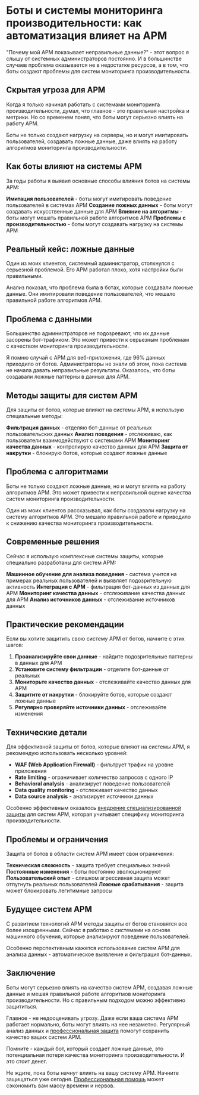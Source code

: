 # Боты и системы мониторинга производительности: как автоматизация влияет на APM

"Почему мой APM показывает неправильные данные?" - этот вопрос я слышу от системных администраторов постоянно. И в большинстве случаев проблема оказывается не в недостатке ресурсов, а в том, что боты создают проблемы для систем мониторинга производительности.

## Скрытая угроза для APM

Когда я только начинал работать с системами мониторинга производительности, думал, что главное - это правильная настройка и метрики. Но со временем понял, что боты могут серьезно влиять на работу APM.

Боты не только создают нагрузку на серверы, но и могут имитировать пользователей, создавать ложные данные, даже влиять на работу алгоритмов мониторинга производительности.

## Как боты влияют на системы APM

За годы работы я выявил основные способы влияния ботов на системы APM:

**Имитация пользователей** - боты могут имитировать поведение пользователей в системах APM
**Создание ложных данных** - боты могут создавать искусственные данные для APM
**Влияние на алгоритмы** - боты могут мешать правильной работе алгоритмов APM
**Проблемы с производительностью** - боты могут создавать нагрузку на системы APM

## Реальный кейс: ложные данные

Один из моих клиентов, системный администратор, столкнулся с серьезной проблемой. Его APM работал плохо, хотя настройки были правильными.

Анализ показал, что проблема была в ботах, которые создавали ложные данные. Они имитировали поведение пользователей, что мешало правильной работе алгоритмов APM.

## Проблема с данными

Большинство администраторов не подозревают, что их данные засорены бот-трафиком. Это может привести к серьезным проблемам с качеством мониторинга производительности.

Я помню случай с APM для веб-приложения, где 96% данных приходило от ботов. Администраторы не знали об этом, пока система не начала давать неправильные результаты. Оказалось, что боты создавали ложные паттерны в данных для APM.

## Методы защиты для систем APM

Для защиты от ботов, которые влияют на системы APM, я использую специальные методы:

**Фильтрация данных** - отделяю бот-данные от реальных пользовательских данных
**Анализ поведения** - отслеживаю, как пользователи взаимодействуют с системами APM
**Мониторинг качества данных** - контролирую качество данных для APM
**Защита от накрутки** - блокирую ботов, которые создают ложные данные

## Проблема с алгоритмами

Боты не только создают ложные данные, но и могут влиять на работу алгоритмов APM. Это может привести к неправильной оценке качества систем мониторинга производительности.

Один из моих клиентов рассказывал, как боты создавали нагрузку на систему алгоритмов APM. Это мешало правильной работе и приводило к снижению качества мониторинга производительности.

## Современные решения

Сейчас я использую комплексные системы защиты, которые специально разработаны для систем APM:

**Машинное обучение для анализа поведения** - система учится на примерах реальных пользователей и выявляет подозрительную активность
**Интеграция с APM** - фильтрация бот-данных из данных для APM
**Мониторинг качества данных** - отслеживание качества данных для APM
**Анализ источников данных** - отслеживание источников данных

## Практические рекомендации

Если вы хотите защитить свою систему APM от ботов, начните с этих шагов:

1. **Проанализируйте свои данные** - найдите подозрительные паттерны в данных для APM
2. **Установите систему фильтрации** - отделите бот-данные от реальных
3. **Мониторьте качество данных** - отслеживайте качество данных для APM
4. **Защитите от накрутки** - блокируйте ботов, которые создают ложные данные
5. **Регулярно проверяйте источники данных** - отслеживайте изменения

## Технические детали

Для эффективной защиты от ботов, которые влияют на системы APM, я рекомендую использовать несколько уровней:

- **WAF (Web Application Firewall)** - фильтрует трафик на уровне приложения
- **Rate limiting** - ограничивает количество запросов с одного IP
- **Behavioral analysis** - анализирует поведение пользователей
- **Data quality monitoring** - отслеживает качество данных
- **Data source analysis** - анализирует источники данных

Особенно эффективным оказалось [внедрение специализированной защиты](https://progaem.com/ustanovka-antibота-usluga-po-zashhite-ot-botов-vashih-sajtов-na-различных-cms-системах.html) для систем APM, которая учитывает специфику мониторинга производительности.

## Проблемы и ограничения

Защита от ботов в области систем APM имеет свои ограничения:

**Техническая сложность** - защита требует специальных знаний
**Постоянные изменения** - боты постоянно эволюционируют
**Пользовательский опыт** - слишком агрессивная защита может отпугнуть реальных пользователей
**Ложные срабатывания** - защита может блокировать легитимные запросы

## Будущее систем APM

С развитием технологий APM методы защиты от ботов становятся все более изощренными. Сейчас я работаю с системами на основе машинного обучения, которые анализируют поведение пользователей.

Особенно перспективным кажется использование систем APM для анализа данных - автоматическое выявление и фильтрация бот-данных.

## Заключение

Боты могут серьезно влиять на качество систем APM, создавая ложные данные и мешая правильной работе алгоритмов мониторинга производительности. Но с правильным подходом можно эффективно защититься.

Главное - не недооценивать угрозу. Даже если ваша система APM работает нормально, боты могут влиять на нее незаметно. Регулярный анализ данных и [профессиональная защита](https://progaem.com/ustanovka-antibота-usluga-po-zashhite-ot-botов-vashih-sajtов-na-различных-cms-системах.html) помогут сохранить качество ваших систем APM.

Помните - каждый бот, который создает ложные данные, это потенциальная потеря качества мониторинга производительности. И это стоит денег.

Не ждите, пока боты начнут влиять на вашу систему APM. Начните защищаться уже сегодня. [Профессиональная помощь](https://progaem.com/ustanovka-antibота-usluga-po-zashhite-ot-botов-vashih-sajtов-na-различных-cms-системах.html) может сэкономить вам массу времени и нервов.

